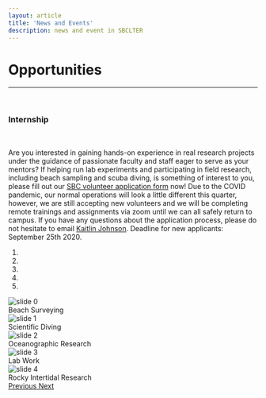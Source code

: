 ```yaml
---
layout: article
title: 'News and Events'
description: news and event in SBCLTER
---
```


<div id="main-container">
<div class="container-fluid">

<h1>Opportunities </h1>

<hr/>
<br>
<h3>Internship</h3>
<br>
<div style="position: bottom: 5px;">
     <p>Are you interested in gaining hands-on experience in real research projects under the guidance of passionate faculty and staff eager to serve as your mentors? If helping run lab experiments and participating in field research, including beach sampling and scuba diving, is something of interest to you, please fill out our <a href="{{site.baseurl}}/external/Documents/Other/Volunteer_Application_and_Waiver.pdf">SBC volunteer application form</a> now! Due to the COVID pandemic, our normal operations will look a little different this quarter, however, we are still accepting new volunteers and we will be completing remote trainings and assignments via zoom until we can all safely return to campus. If you have any questions about the application process, please do not hesitate to email <a href="mailto:Kaitlin_Johnson@ucsb.edu" target="_blank">Kaitlin Johnson</a>. Deadline for new applicants: September 25th 2020.</p>

 <div class="col-md">

<div id="carouselExampleIndicators" class="carousel slide" data-ride="carousel">
  <ol class="carousel-indicators">
    <li data-target="#carouselExampleIndicators" data-slide-to="0" class="active"></li>
    <li data-target="#carouselExampleIndicators" data-slide-to="1"></li>
    <li data-target="#carouselExampleIndicators" data-slide-to="2"></li>
    <li data-target="#carouselExampleIndicators" data-slide-to="3"></li>
    <li data-target="#carouselExampleIndicators" data-slide-to="4"></li>

  </ol>
  <div class="carousel-inner">
    <div class="carousel-item active">
      <img class="d-block w-100" src="/assets/img/education/SEEDS07Beachactivity.jpg" alt="slide 0">
      <div class="carousel-caption d-none d-md-block">
        <div class="title">Beach Surveying</div>
      </div>
     </div>
     <div class="carousel-item">
      <img class="d-block w-100" src="/assets/img/community/KaitlinJ.jpeg" alt="slide 1">
      <div class="carousel-caption d-none d-md-block">
        <div class="title">Scientific Diving</div>
      </div>
    </div>
    <div class="carousel-item">
      <img class="d-block w-100" src="/assets/img/community/launch_instrument.jpg" alt="slide 2">
      <div class="carousel-caption d-none d-md-block">
        <div class="title">Oceanographic Research</div>
      </div>
    </div>
    <div class="carousel-item">
      <img class="d-block w-100" src="/assets/img/community/lab_algae_sorting.jpg" alt="slide 3">
      <div class="carousel-caption d-none d-md-block">
        <div class="title">Lab Work</div>
      </div>
    </div>
   <div class="carousel-item">
      <img class="d-block w-100" src="/assets/img/community/RockyIntertidalActivity.jpg" alt="slide 4">
      <div class="carousel-caption d-none d-md-block">
        <div class="title">Rocky Intertidal Research</div>
      </div>
    </div>
  </div>
  <a class="carousel-control-prev" href="#carouselExampleIndicators" role="button" data-slide="prev">
    <span class="carousel-control-prev-icon" aria-hidden="true"></span>
    <span class="sr-only">Previous</span>
  </a>
  <a class="carousel-control-next" href="#carouselExampleIndicators" role="button" data-slide="next">
    <span class="carousel-control-next-icon" aria-hidden="true"></span>
    <span class="sr-only">Next</span>
  </a>
</div>

</div>
</div>



</div>

